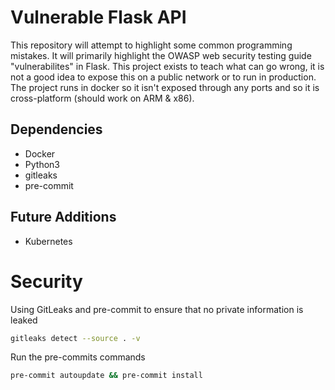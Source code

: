 # Vulnerable Flask API
This repository will attempt to highlight some common programming mistakes.
It will primarily highlight the OWASP web security testing guide "vulnerabilites" in Flask.
This project exists to teach what can go wrong, it is not a good idea to expose this on a public network or to run in production.
The project runs in docker so it isn't exposed through any ports and so it is cross-platform (should work on ARM & x86).

## Dependencies
- Docker
- Python3
- gitleaks
- pre-commit

## Future Additions
- Kubernetes

# Security
Using GitLeaks and pre-commit to ensure that no private information is leaked
```bash
gitleaks detect --source . -v
```
Run the pre-commits commands
```bash
pre-commit autoupdate && pre-commit install
```